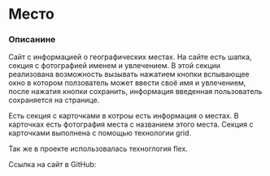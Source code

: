 #  Место

### Описанине

Сайт  с информацией о  географических местах.
На сайте есть  шапка, секция  с фотографией  именем и увлечением. В этой секции реализована возможность вызывать нажатием кнопки вспывающее окно в котором ползователь может ввести своё имя и увлечением, после нажатия кнопки сохранить, информация введенная пользователь сохраняется на странице.

Есть секция с карточками в котроы есть информация о местах. В карточках есть  фотография места с названием этого места. Секция с карточками выполнена  с помощью технологии grid.

Так же в проекте использовалась техноглогия flex.

Ссылка на сайт в GitHub:
  

